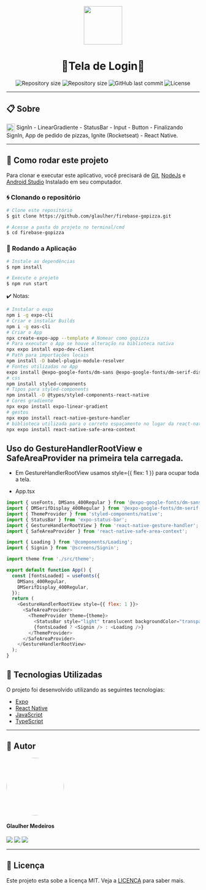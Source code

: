 <p align="center" >
  <img align="center" src="https://d33wubrfki0l68.cloudfront.net/554c3b0e09cf167f0281fda839a5433f2040b349/ecfc9/img/header_logo.svg" width="100" />
</p>

<h1 align="center">
  🚀Tela de Login🚀
</h1>

<p align="center" >
  <img alt="Repository size" src="https://img.shields.io/badge/Mobile-react--native-blue?style=for-the-badge">

  <img alt="Repository size" src="https://img.shields.io/npm/types/typescript?style=for-the-badge">

  <img alt="GitHub last commit" src="https://img.shields.io/github/last-commit/glaulher/react-native_Ignite?style=for-the-badge">

  <img alt="License" src="https://img.shields.io/badge/license-MIT-blue.svg?style=for-the-badge" />
</p>

---

## 📋 Sobre

<img align="center" src="https://d33wubrfki0l68.cloudfront.net/554c3b0e09cf167f0281fda839a5433f2040b349/ecfc9/img/header_logo.svg" width="22" /> SignIn - LinearGradiente - StatusBar - Input - Button - Finalizando SignIn, App de pedido de pizzas, Ignite (Rocketseat) - React Native.

---

## 📂 Como rodar este projeto

Para clonar e executar este aplicativo, você precisará de [Git](https://git-scm.com), [NodeJs](https://nodejs.org/en/) e [Android Studio](https://developer.android.com/studio) Instalado em seu computador.

### 🌀 Clonando o repositório

```bash
# Clone este repositório
$ git clone https://github.com/glaulher/firebase-gopizza.git

# Acesse a pasta do projeto no terminal/cmd
$ cd firebase-gopizza

```

### 🎲 Rodando a Aplicação

```bash
# Instale as dependências
$ npm install

# Execute o projeto
$ npm run start
```

✔️ Notas:

```bash
# Instalar o expo
npm i -g expo-cli
# Criar e instalar Builds
npm i -g eas-cli
# Criar o App
npx create-expo-app --template # Nomear como gopizza
# Para executar o App se houve alteração na biblioteca nativa
npx expo install expo-dev-client
# Path para importações locais
npm install -D babel-plugin-module-resolver
# Fontes utilizadas no App
expo install @expo-google-fonts/dm-sans @expo-google-fonts/dm-serif-display
# css
npm install styled-components
# Tipos para styled-components
npm install -D @types/styled-components-react-native
# Cores gradiente
npx expo install expo-linear-gradient
# gestos
npx expo install react-native-gesture-handler
# biblioteca utilizada para o correto espaçamento no lugar da react-native-iphone-x-helper que está depreciada.
npx expo install react-native-safe-area-context

```

## Uso do GestureHandlerRootView e SafeAreaProvider na primeira tela carregada.

- Em GestureHandlerRootView usamos style={{ flex: 1 }} para ocupar toda a tela.

- App.tsx
```javascript
import { useFonts, DMSans_400Regular } from '@expo-google-fonts/dm-sans';
import { DMSerifDisplay_400Regular } from '@expo-google-fonts/dm-serif-display';
import { ThemeProvider } from 'styled-components/native';
import { StatusBar } from 'expo-status-bar';
import { GestureHandlerRootView } from 'react-native-gesture-handler';
import { SafeAreaProvider } from 'react-native-safe-area-context';

import { Loading } from '@components/Loading';
import { Signin } from '@screens/Signin';

import theme from './src/theme';

export default function App() {
  const [fontsLoaded] = useFonts({
    DMSans_400Regular,
    DMSerifDisplay_400Regular,
  });
  return (
    <GestureHandlerRootView style={{ flex: 1 }}>
      <SafeAreaProvider>
        <ThemeProvider theme={theme}>
          <StatusBar style="light" translucent backgroundColor="transparent" />
          {fontsLoaded ? <Signin /> : <Loading />}
        </ThemeProvider>
      </SafeAreaProvider>
    </GestureHandlerRootView>
  );
}


```

## 🚀 Tecnologias Utilizadas

O projeto foi desenvolvido utilizando as seguintes tecnologias:

- [Expo](https://expo.dev/)
- [React Native](https://reactnative.dev)
- [JavaScript](https://developer.mozilla.org/pt-BR/docs/Web/JavaScript)
- [TypeScript](https://www.typescriptlang.org)

---


## 🧑 Autor

<img style="border-radius: 75px;" src="https://glaulher.github.io/assets/img/sample/avatar.jpeg" width="150px;" alt=""/>
 <h4>Glaulher Medeiros</h4>

<p align="left">
<span style="inline-block;">
  <a href="https://www.linkedin.com/in/glaulher-medeiros-03799967/" target="_blank"><img src="https://img.shields.io/badge/LinkedIn-0077B5?style=for-the-badge&logo=linkedin&logoColor=white" ></a>
</span>
<span style="inline-block;">
  <a href="https://glaulher.github.io/" target="_blank"><img src="https://img.shields.io/badge/github.io-gray?style=for-the-badge&logo=github&logoColor=white" ></a>
</span>

<span style="inline-block;">
  <a href="https://terminaldopenguin.blogspot.com/" target="_blank"><img src="https://img.shields.io/badge/blog-orange?style=for-the-badge&logo=blogger&logoColor=white"></a>
</span>
</p>

---

## 📝 Licença

Este projeto esta sobe a licença MIT. Veja a [LICENÇA](https://github.com/glaulher/react-native_Ignite/blob/main/LICENSE) para saber mais.
